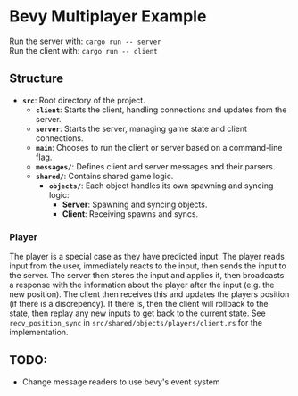 # Bevy Multiplayer Example
Run the server with: `cargo run -- server`  
Run the client with: `cargo run -- client`


## Structure
- **`src`**: Root directory of the project.
  - **`client`**: Starts the client, handling connections and updates from the server.
  - **`server`**: Starts the server, managing game state and client connections.
  - **`main`**: Chooses to run the client or server based on a command-line flag.
  - **`messages/`**: Defines client and server messages and their parsers.
  - **`shared/`**: Contains shared game logic.
    - **`objects/`**: Each object handles its own spawning and syncing logic:
      - **Server**: Spawning and syncing objects.
      - **Client**: Receiving spawns and syncs.

### Player
The player is a special case as they have predicted input. The player reads input
from the user, immediately reacts to the input, then sends the input to the server.
The server then stores the input and applies it, then broadcasts a response with
the information about the player after the input (e.g. the new position). The client
then receives this and updates the players position (if there is a discrepency).
If there is, then the client will rollback to the state, then replay any new inputs
to get back to the current state. See `recv_position_sync` in `src/shared/objects/players/client.rs`
for the implementation.


## TODO:
- Change message readers to use bevy's event system
